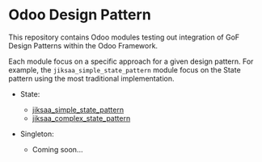 # Odoo Design Pattern

This repository contains Odoo modules testing out integration of GoF Design Patterns within
the Odoo Framework.

Each module focus on a specific approach for a given design pattern. For example, the `jiksaa_simple_state_pattern`
module focus on the State pattern using the most traditional implementation.

- State:
    - [jiksaa_simple_state_pattern](jiksaa_simple_state_pattern)
    - [jiksaa_complex_state_pattern](jiksaa_complex_state_pattern)

- Singleton:
    - Coming soon...
